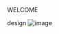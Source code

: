 WELCOME

design
![image](https://github.com/KirpiKafa/krp-ssl-konrol-panel/assets/72442841/39559c1d-6260-40d6-b9c3-ee510420c426)
